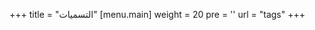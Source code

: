 +++
title = "التسميات"
[menu.main]
  weight = 20
  pre = '<i class="fas fa-fw fa-tags"></i>'
  url = "tags"
+++
